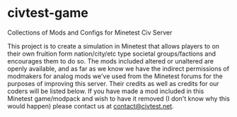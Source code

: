 # civtest-game
Collections of Mods and Configs for Minetest Civ Server


This project is to create a simulation in Minetest that allows players to on their own fruition form nation/city/etc type societal groups/factions and encourages them to do so. The mods included altered or unaltered are openly available, and as far as we know we have the indirect permissions of modmakers for analog mods we've used from the Minetest forums for the purposes of improving this server. Their credits as well as credits for our coders will be listed below. If you have made a mod included in this Minetest game/modpack and wish to have it removed (I don't know why this would happen) please contact us at contact@civtest.net. 
